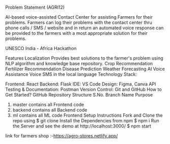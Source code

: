Problem Statement (AGRI12)

AI-based voice-assisted Contact Center for assisting Farmers for their problems. Farmers can log their problems with the contact center thru phone calls / SMS / website and in return an automated voice response can be provided to the farmers with a most appropriate solution for their problems.

UNESCO India - Africa Hackathon


Features
Localization
Provides best solutions to the farmer's problem using NLP algorithm and knowledge base repository.
Crop Recommendation
Fertilizer Recommendation
Disease Prediction
Weather Forecasting
AI Voice Assistance
Voice SMS in the local language
Technology Stack:
      

Frontend: React
Backend: Flask
IDE: VS Code
Design: Figma, Canva
API Testing & Documentation: Postman
Version Control: Git and GitHub
How to Get Started?
GitHub Repository Structure
S.No.	Branch Name	Purpose
1.	master	contains all Frontend code
2.	backend	contains all Backend code
3.	ml	contains all ML code
Frontend Setup Instructions
Fork and Clone the repo using
$ git clone 
Install the Dependencies from npm
$ npm i
Run the Server and see the demo at http://localhost:3000/
$ npm start


 link for farmers shop :-https://agro-stores.netlify.app/
